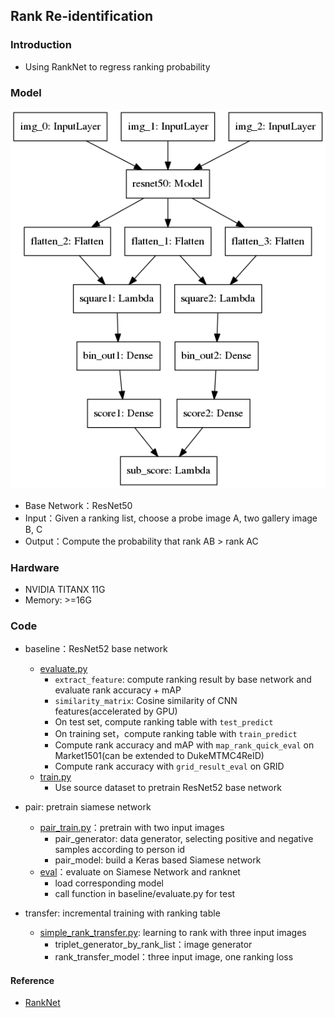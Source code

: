 ## Rank Re-identification

### Introduction
- Using RankNet to regress ranking probability

### Model

![](img/rank_model.png)

- Base Network：ResNet50
- Input：Given a ranking list, choose a probe image A, two gallery image B, C
- Output：Compute the probability that rank AB > rank AC

### Hardware
- NVIDIA TITANX 11G
- Memory: >=16G

### Code
- baseline：ResNet52 base network
  - [evaluate.py](baseline/evaluate.py)
    - `extract_feature`: compute ranking result by base network and evaluate rank accuracy + mAP
    - `similarity_matrix`: Cosine similarity of CNN features(accelerated by GPU)
    - On test set, compute ranking table with `test_predict`
    - On training set，compute ranking table with `train_predict`
    - Compute rank accuracy and mAP with `map_rank_quick_eval` on Market1501(can be extended to DukeMTMC4ReID)
    - Compute rank accuracy with `grid_result_eval` on GRID
  - [train.py](baseline/train.py)
    - Use source dataset to pretrain ResNet52 base network
- pair: pretrain siamese network
  - [pair_train.py](pair/pair_train.py)：pretrain with two input images
    - pair_generator: data generator, selecting positive and negative samples according to person id
    - pair_model: build a Keras based Siamese network
  - [eval](pretrian/eval.py)：evaluate on Siamese Network and ranknet
    - load corresponding model
    - call function in baseline/evaluate.py for test

- transfer: incremental training with ranking table
  - [simple_rank_transfer.py](transfer/pair_transfer.py): learning to rank with three input images
    - triplet_generator_by_rank_list：image generator
    - rank_transfer_model：three input image, one ranking loss


#### Reference
- [RankNet](https://icml.cc/2015/wp-content/uploads/2015/06/icml_ranking.pdf)